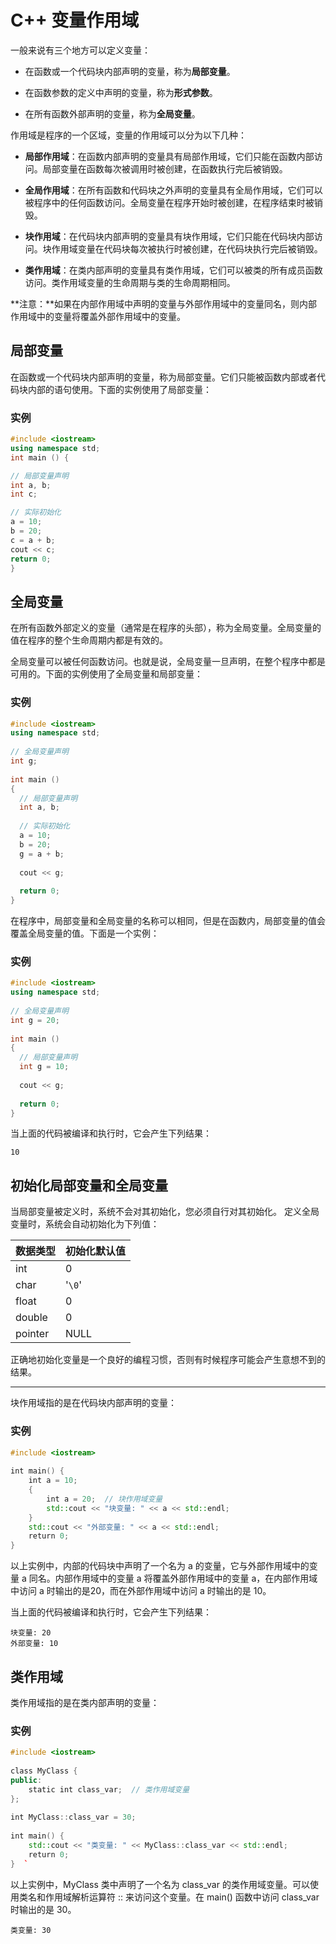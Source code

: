 # C++ 变量作用域

一般来说有三个地方可以定义变量：

- 在函数或一个代码块内部声明的变量，称为**局部变量**。
    
- 在函数参数的定义中声明的变量，称为**形式参数**。
    
- 在所有函数外部声明的变量，称为**全局变量**。
    

作用域是程序的一个区域，变量的作用域可以分为以下几种：

- **局部作用域**：在函数内部声明的变量具有局部作用域，它们只能在函数内部访问。局部变量在函数每次被调用时被创建，在函数执行完后被销毁。
    
- **全局作用域**：在所有函数和代码块之外声明的变量具有全局作用域，它们可以被程序中的任何函数访问。全局变量在程序开始时被创建，在程序结束时被销毁。
    
- **块作用域**：在代码块内部声明的变量具有块作用域，它们只能在代码块内部访问。块作用域变量在代码块每次被执行时被创建，在代码块执行完后被销毁。
    
- **类作用域**：在类内部声明的变量具有类作用域，它们可以被类的所有成员函数访问。类作用域变量的生命周期与类的生命周期相同。
    

**注意：**如果在内部作用域中声明的变量与外部作用域中的变量同名，则内部作用域中的变量将覆盖外部作用域中的变量。

## 局部变量

在函数或一个代码块内部声明的变量，称为局部变量。它们只能被函数内部或者代码块内部的语句使用。下面的实例使用了局部变量：

### 实例

```cpp
#include <iostream> 
using namespace std; 
int main () { 

// 局部变量声明 
int a, b; 
int c; 

// 实际初始化 
a = 10; 
b = 20; 
c = a + b; 
cout << c; 
return 0; 
}
```

## 全局变量

在所有函数外部定义的变量（通常是在程序的头部），称为全局变量。全局变量的值在程序的整个生命周期内都是有效的。

全局变量可以被任何函数访问。也就是说，全局变量一旦声明，在整个程序中都是可用的。下面的实例使用了全局变量和局部变量：

### 实例

```cpp
#include <iostream>
using namespace std;
 
// 全局变量声明
int g;
 
int main ()
{
  // 局部变量声明
  int a, b;
 
  // 实际初始化
  a = 10;
  b = 20;
  g = a + b;
 
  cout << g;
 
  return 0;
}
```

在程序中，局部变量和全局变量的名称可以相同，但是在函数内，局部变量的值会覆盖全局变量的值。下面是一个实例：

### 实例

```cpp
#include <iostream>
using namespace std;
 
// 全局变量声明
int g = 20;
 
int main ()
{
  // 局部变量声明
  int g = 10;
 
  cout << g;
 
  return 0;
}
```

当上面的代码被编译和执行时，它会产生下列结果：

```
10
```

## 初始化局部变量和全局变量

当局部变量被定义时，系统不会对其初始化，您必须自行对其初始化。
定义全局变量时，系统会自动初始化为下列值：

| 数据类型    | 初始化默认值 |
| ------- | ------ |
| int     | 0      |
| char    | '`\0`' |
| float   | 0      |
| double  | 0      |
| pointer | NULL   |

正确地初始化变量是一个良好的编程习惯，否则有时候程序可能会产生意想不到的结果。

---

块作用域指的是在代码块内部声明的变量：

### 实例
```cpp
#include <iostream>  
  
int main() {  
    int a = 10;  
    {  
        int a = 20;  // 块作用域变量  
        std::cout << "块变量: " << a << std::endl;  
    }  
    std::cout << "外部变量: " << a << std::endl;  
    return 0;  
}  
```

以上实例中，内部的代码块中声明了一个名为 a 的变量，它与外部作用域中的变量 a 同名。内部作用域中的变量 a 将覆盖外部作用域中的变量 a，在内部作用域中访问 a 时输出的是20，而在外部作用域中访问 a 时输出的是 10。

当上面的代码被编译和执行时，它会产生下列结果：

```
块变量: 20
外部变量: 10
```

## 类作用域

类作用域指的是在类内部声明的变量：

### 实例

```cpp
#include <iostream>  
  
class MyClass {  
public:  
    static int class_var;  // 类作用域变量  
};  
  
int MyClass::class_var = 30;  
  
int main() {  
    std::cout << "类变量: " << MyClass::class_var << std::endl;  
    return 0;  
}  `
```

以上实例中，MyClass 类中声明了一个名为 class_var 的类作用域变量。可以使用类名和作用域解析运算符 :: 来访问这个变量。在 main() 函数中访问 class_var 时输出的是 30。

```
类变量: 30
```